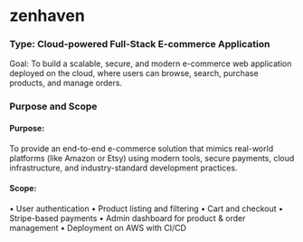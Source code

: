 # zenhaven

### Type: Cloud-powered Full-Stack E-commerce Application
Goal: To build a scalable, secure, and modern e-commerce web application deployed on the cloud, where users can browse, search, purchase products, and manage orders.

### Purpose and Scope
#### Purpose:
To provide an end-to-end e-commerce solution that mimics real-world platforms (like Amazon or Etsy) using modern tools, secure payments, cloud infrastructure, and industry-standard development practices.

#### Scope:
•	User authentication
•	Product listing and filtering
•	Cart and checkout
•	Stripe-based payments
•	Admin dashboard for product & order management
•	Deployment on AWS with CI/CD
